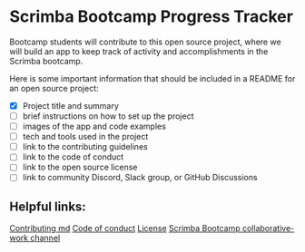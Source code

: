 # Scrimba Bootcamp Progress Tracker
Bootcamp students will contribute to this open source project, where we will build an app to keep track of activity and accomplishments in the Scrimba bootcamp.

Here is some important information that should be included in a README for an open source project:

- [x] Project title and summary
- [ ] brief instructions on how to set up the project
- [ ] images of the app and code examples
- [ ] tech and tools used in the project
- [ ] link to the contributing guidelines
- [ ] link to the code of conduct
- [ ] link to the open source license
- [ ] link to community Discord, Slack group, or GitHub Discussions

## Helpful links:
[Contributing md](https://github.com/eram23/progress-tracker.git)
[Code of conduct](https://github.com/scrimba/community/blob/master/CODE-OF-CONDUCT.md)
[License](https://github.com/ScrimbaBootcamp/progress-tracker/blob/main/LICENSE)
[Scrimba Bootcamp collaborative-work channel](https://discord.com/channels/684009642984341525/981289757604741180)
